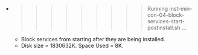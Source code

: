 * >>>>>>>>> Running inst-min-con-04-block-services-start-postinstall.sh ...
  * Block services from starting after they are being installed.
  * Disk size = 1830632K. Space Used = 8K.
